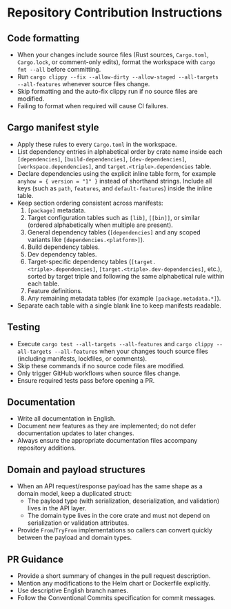 # Repository Contribution Instructions

## Code formatting
- When your changes include source files (Rust sources, `Cargo.toml`, `Cargo.lock`, or comment-only edits), format the workspace with `cargo fmt --all` before committing.
- Run `cargo clippy --fix --allow-dirty --allow-staged --all-targets --all-features` whenever source files change.
- Skip formatting and the auto-fix clippy run if no source files are modified.
- Failing to format when required will cause CI failures.

## Cargo manifest style
- Apply these rules to every `Cargo.toml` in the workspace.
- List dependency entries in alphabetical order by crate name inside each `[dependencies]`, `[build-dependencies]`, `[dev-dependencies]`, `[workspace.dependencies]`, and `target.<triple>.dependencies` table.
- Declare dependencies using the explicit inline table form, for example `anyhow = { version = "1" }` instead of shorthand strings. Include all keys (such as `path`, `features`, and `default-features`) inside the inline table.
- Keep section ordering consistent across manifests:
  1. `[package]` metadata.
  2. Target configuration tables such as `[lib]`, `[[bin]]`, or similar (ordered alphabetically when multiple are present).
  3. General dependency tables (`[dependencies]` and any scoped variants like `[dependencies.<platform>]`).
  4. Build dependency tables.
  5. Dev dependency tables.
  6. Target-specific dependency tables (`[target.<triple>.dependencies]`, `[target.<triple>.dev-dependencies]`, etc.), sorted by target triple and following the same alphabetical rule within each table.
  7. Feature definitions.
  8. Any remaining metadata tables (for example `[package.metadata.*]`).
- Separate each table with a single blank line to keep manifests readable.

## Testing
- Execute `cargo test --all-targets --all-features` and `cargo clippy --all-targets --all-features` when your changes touch source files (including manifests, lockfiles, or comments).
- Skip these commands if no source code files are modified.
- Only trigger GitHub workflows when source files change.
- Ensure required tests pass before opening a PR.

## Documentation
- Write all documentation in English.
- Document new features as they are implemented; do not defer documentation updates to later changes.
- Always ensure the appropriate documentation files accompany repository additions.

## Domain and payload structures
- When an API request/response payload has the same shape as a domain model, keep a duplicated struct:
  - The payload type (with serialization, deserialization, and validation) lives in the API layer.
  - The domain type lives in the core crate and must not depend on serialization or validation attributes.
- Provide `From`/`TryFrom` implementations so callers can convert quickly between the payload and domain types.

## PR Guidance
- Provide a short summary of changes in the pull request description.
- Mention any modifications to the Helm chart or Dockerfile explicitly.
- Use descriptive English branch names.
- Follow the Conventional Commits specification for commit messages.
